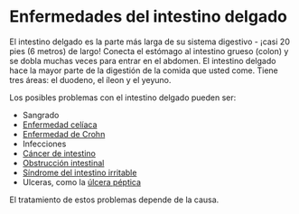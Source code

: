 Enfermedades del intestino delgado
==================================


El intestino delgado es la parte más larga de su sistema digestivo - ¡casi 20 pies (6 metros) de largo! Conecta el estómago al intestino grueso (colon) y se dobla muchas veces para entrar en el abdomen. El intestino delgado hace la mayor parte de la digestión de la comida que usted come. Tiene tres áreas: el duodeno, el íleon y el yeyuno. 


Los posibles problemas con el intestino delgado pueden ser:


* Sangrado
* [Enfermedad celíaca](https://medlineplus.gov/spanish/celiacdisease.html)
* [Enfermedad de Crohn](https://medlineplus.gov/spanish/crohnsdisease.html)
* Infecciones
* [Cáncer de intestino](https://medlineplus.gov/spanish/intestinalcancer.html)
* [Obstrucción intestinal](https://medlineplus.gov/spanish/intestinalobstruction.html)
* [Síndrome del intestino irritable](https://medlineplus.gov/spanish/irritablebowelsyndrome.html)
* Ulceras, como la [úlcera péptica](https://medlineplus.gov/spanish/pepticulcer.html)


El tratamiento de estos problemas depende de la causa. 



